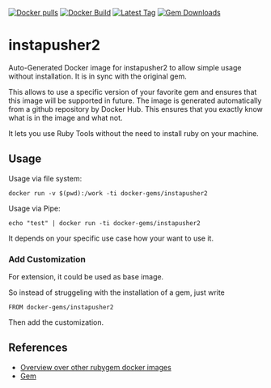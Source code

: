 [![Docker pulls](https://img.shields.io/docker/pulls/rubygem/instapusher2.svg)](https://hub.docker.com/r/rubygem/instapusher2/)
[![Docker Build](https://img.shields.io/docker/automated/rubygem/instapusher2.svg)](https://hub.docker.com/r/rubygem/instapusher2/)
[![Latest Tag](https://img.shields.io/github/tag/docker-rubygem/instapusher2.svg)](https://hub.docker.com/r/rubygem/instapusher2/)
[![Gem Downloads](https://img.shields.io/gem/dt/instapusher2.svg)](https://rubygems.org/gems/instapusher2/)
# instapusher2

Auto-Generated Docker image for instapusher2 to allow simple usage without installation.
It is in sync with the original gem.

This allows to use a specific version of your favorite gem and ensures that this image will be supported in future.
The image is generated automatically from a github repository by Docker Hub.
This ensures that you exactly know what is in the image and what not.

It lets you use Ruby Tools without the need to install ruby on your machine.

## Usage

Usage via file system:

`docker run -v $(pwd):/work -ti docker-gems/instapusher2`

Usage via Pipe:

`echo "test" | docker run -ti docker-gems/instapusher2`

It depends on your specific use case how your want to use it.

### Add Customization

For extension, it could be used as base image.

So instead of struggeling with the installation of a gem, just write

`FROM docker-gems/instapusher2`

Then add the customization.

## References

 - [Overview over other rubygem docker images](https://github.com/thinkbot/docker-rubygem)
 - [Gem](https://rubygems.org/gems/instapusher2/)
